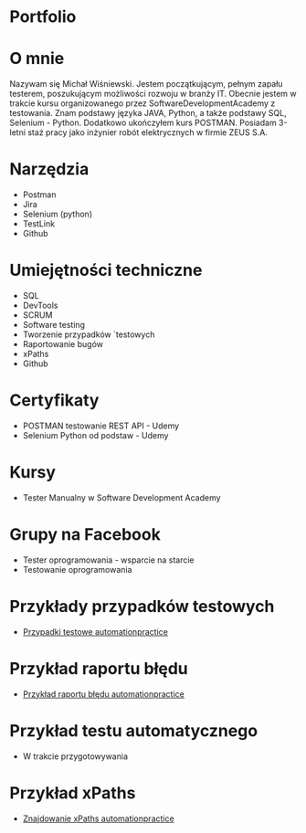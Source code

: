 # Portfolio
# O mnie
Nazywam się Michał Wiśniewski. Jestem początkującym, pełnym zapału testerem, poszukującym możliwości rozwoju w branży IT. Obecnie jestem w trakcie kursu organizowanego przez SoftwareDevelopmentAcademy z testowania. Znam podstawy języka JAVA, Python, a także podstawy SQL, Selenium - Python. Dodatkowo ukończyłem kurs POSTMAN. Posiadam 3-letni staż pracy jako inżynier robót elektrycznych w firmie ZEUS S.A.
# Narzędzia
  - Postman
  - Jira
  - Selenium (python)
  - TestLink
  - Github
# Umiejętności techniczne
  - SQL
  - DevTools
  - SCRUM
  - Software testing
  - Tworzenie przypadków `testowych
  - Raportowanie bugów
  - xPaths
  - Github
# Certyfikaty
  - POSTMAN testowanie REST API - Udemy
  - Selenium Python od podstaw - Udemy
# Kursy
  - Tester Manualny w Software Development Academy
# Grupy na Facebook
  - Tester oprogramowania - wsparcie na starcie
  - Testowanie oprogramowania
# Przykłady przypadków testowych
  - [Przypadki testowe automationpractice](https://docs.google.com/spreadsheets/d/1bucZpQPiXhGYiOdMAiZTlbouHfmjWAVxqohy9UaMkE0/edit#gid=0)
# Przykład raportu błędu
  - [Przykład raportu błędu automationpractice](https://docs.google.com/document/d/1Zbm-LUCmrz6IlenrZkwmNK9M88qmnhevF_a4Z5QDkrg/edit)
# Przykład testu automatycznego
  - W trakcie przygotowywania
# Przykład xPaths
  - [Znajdowanie xPaths automationpractice](https://docs.google.com/document/d/17GaRsGgeRJM_qmo53Yz6d6qRNz54xi1DvmtKAiVpz_I/edit)

